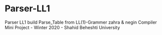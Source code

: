 # Parser-LL1
Parser LL1 build Parse_Table from LL(1)-Grammer
zahra & negin Compiler Mini Project - Winter 2020 - Shahid Beheshti University
